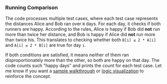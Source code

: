 ### Running Comparison

The code processes multiple test cases, where each test case represents the distances Alice and Bob ran over `N` days. For each day, it checks if both runners are happy. According to the rules, Alice is happy if Bob did **not** run more than twice her distance, and Bob is happy if Alice did **not** run more than twice his. This translates to checking whether both `B[i] ≤ 2 * A[i]` and `A[i] ≤ 2 * B[i]` are true for day `i`.

If both conditions are satisfied, it means neither of them ran disproportionately more than the other, so both are happy on that day. The code counts such "happy days" and prints the count for each test case. Let me know if you want a [sample walkthrough](f) or [logic visualization](f) to reinforce the concept.
